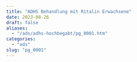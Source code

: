 ```yaml
---
title: "ADHS Behandlung mit Ritalin Erwachsene"
date: 2023-08-26
draft: false
aliases:
  - "/ads/adhs-hochbegabt/pg_0001.htm"
categories:
  - "ads"
slug: "pg_0001"
---
```


